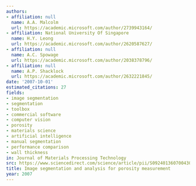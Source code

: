 ```yaml
---
authors:
- affiliation: null
  name: A.A. Malcolm
  url: https://academic.microsoft.com/author/2739943164/
- affiliation: National University Of Singapore
  name: H.Y. Leong
  url: https://academic.microsoft.com/author/2620587627/
- affiliation: null
  name: A.C. Spowage
  url: https://academic.microsoft.com/author/2038378796/
- affiliation: null
  name: A.P. Shacklock
  url: https://academic.microsoft.com/author/2632221845/
date: '2007-10-01'
estimated_citations: 27
fields:
- image segmentation
- segmentation
- toolbox
- commercial software
- computer vision
- porosity
- materials science
- artificial intelligence
- manual segmentation
- performance comparison
- wall thickness
in: Journal of Materials Processing Technology
src: https://www.sciencedirect.com/science/article/pii/S092401360700430X
title: Image segmentation and analysis for porosity measurement
year: 2007
---
```

